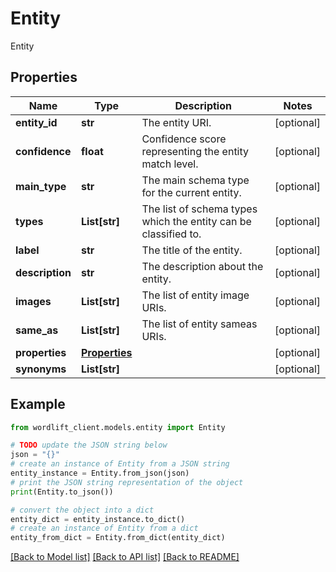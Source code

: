 # Entity

Entity

## Properties

Name | Type | Description | Notes
------------ | ------------- | ------------- | -------------
**entity_id** | **str** | The entity URI. | [optional] 
**confidence** | **float** | Confidence score representing the entity match level. | [optional] 
**main_type** | **str** | The main schema type for the current entity. | [optional] 
**types** | **List[str]** | The list of schema types which the entity can be classified to. | [optional] 
**label** | **str** | The title of the entity. | [optional] 
**description** | **str** | The description about the entity. | [optional] 
**images** | **List[str]** | The list of entity image URIs. | [optional] 
**same_as** | **List[str]** | The list of entity sameas URIs. | [optional] 
**properties** | [**Properties**](Properties.md) |  | [optional] 
**synonyms** | **List[str]** |  | [optional] 

## Example

```python
from wordlift_client.models.entity import Entity

# TODO update the JSON string below
json = "{}"
# create an instance of Entity from a JSON string
entity_instance = Entity.from_json(json)
# print the JSON string representation of the object
print(Entity.to_json())

# convert the object into a dict
entity_dict = entity_instance.to_dict()
# create an instance of Entity from a dict
entity_from_dict = Entity.from_dict(entity_dict)
```
[[Back to Model list]](../README.md#documentation-for-models) [[Back to API list]](../README.md#documentation-for-api-endpoints) [[Back to README]](../README.md)



